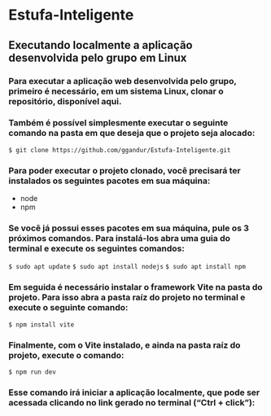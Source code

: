 # Estufa-Inteligente

## Executando localmente a aplicação desenvolvida pelo grupo em Linux

### Para executar a aplicação web desenvolvida pelo grupo, primeiro é necessário, em um sistema Linux, clonar o repositório, disponível aqui.

### Também é possível simplesmente executar o seguinte comando na pasta em que deseja que o projeto seja alocado:

`$ git clone https://github.com/ggandur/Estufa-Inteligente.git`

### Para poder executar o projeto clonado, você precisará ter instalados os seguintes pacotes em sua máquina:

- node
- npm

### Se você já possui esses pacotes em sua máquina, pule os 3 próximos comandos. Para instalá-los abra uma guia do terminal e execute os seguintes comandos:

`$ sudo apt update`
`$ sudo apt install nodejs`
`$ sudo apt install npm`

### Em seguida é necessário instalar o framework Vite na pasta do projeto. Para isso abra a pasta raíz do projeto no terminal e execute o seguinte comando:

`$ npm install vite`

### Finalmente, com o Vite instalado, e ainda na pasta raíz do projeto, execute o comando:

`$ npm run dev`

### Esse comando irá iniciar a aplicação localmente, que pode ser acessada clicando no link gerado no terminal (“Ctrl + click”):
